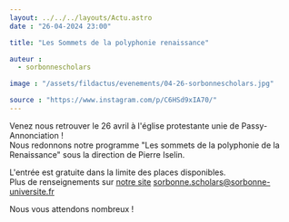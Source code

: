 ```yaml
---
layout: ../../../layouts/Actu.astro
date : "26-04-2024 23:00"

title: "Les Sommets de la polyphonie renaissance"

auteur :
  - sorbonnescholars

image : "/assets/fildactus/evenements/04-26-sorbonnescholars.jpg"

source : "https://www.instagram.com/p/C6HSd9xIA70/"
---
```


Venez nous retrouver le 26 avril à l'église protestante unie de Passy-Annonciation !  
Nous redonnons notre programme "Les sommets de la polyphonie de la Renaissance" sous la direction de Pierre Iselin.

L'entrée est gratuite dans la limite des places disponibles.  
Plus de renseignements sur [notre site](https://sorbonnescholars.sorbonne-universite.fr/) sorbonne.scholars@sorbonne-universite.fr

Nous vous attendons nombreux !
